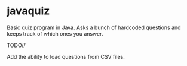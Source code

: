 # javaquiz

Basic quiz program in Java. Asks a bunch of hardcoded questions and keeps track of which ones you answer. 

TODO//

Add the ability to load questions from CSV files. 
